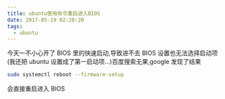 ```yaml
---
title: ubuntu使用命令重启进入BIOS
date: 2017-05-19 02:20:20
tags:
  - ubuntu
---
```


今天一不小心开了 BIOS 里的快速启动,导致进不去 BIOS 设置也无法选择启动项(我还把 ubuntu 设置成了第一启动项...)百度搜索无果,google 发现了结果

```bash
sudo systemctl reboot --firmware-setup
```

会直接重启进入 BIOS
